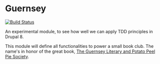 # Guernsey

[![Build Status](https://travis-ci.org/wadmiraal/guernsey.svg?branch=master)](https://travis-ci.org/wadmiraal/guernsey)

An experimental module, to see how well we can apply TDD principles in Drupal 8.

This module will define all functionalities to power a small book club. The name's in honor of the great book, [The Guernsey Literary and Potato Peel Pie Society](https://en.wikipedia.org/wiki/The_Guernsey_Literary_and_Potato_Peel_Pie_Society).

